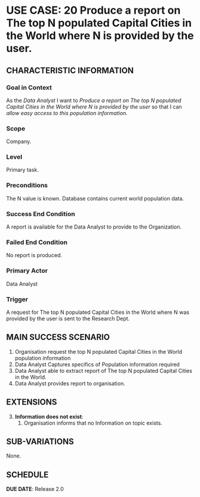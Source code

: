 # USE CASE: 20 Produce a report on The top N populated Capital Cities in the World where N is provided by the user.

## CHARACTERISTIC INFORMATION

### Goal in Context

As the *Data Analyst* I  want to *Produce a report on The top N populated Capital Cities in the World where N is provided by the user* so that I can  *allow easy access to this population information.*

### Scope

Company.

### Level

Primary task.

### Preconditions

The N value is known. Database contains current world population data.

### Success End Condition

A report is available for the Data Analyst to provide to the Organization.

### Failed End Condition

No report is produced.

### Primary Actor

Data Analyst
### Trigger

A request for The top N populated Capital Cities in the World where N was provided by the user is sent to the Research Dept.

## MAIN SUCCESS SCENARIO

1. Organisation request the top N populated Capital Cities in the World population information
2. Data Analyst Captures specifics of Population information required
3. Data Analyst able to extract report of The top N populated Capital Cities in the World.
4. Data Analyst provides report to organisation.



## EXTENSIONS

3. **Information does not exist**:
    1. Organisation informs that no Information on topic exists.

## SUB-VARIATIONS

None.

## SCHEDULE

**DUE DATE**: Release 2.0